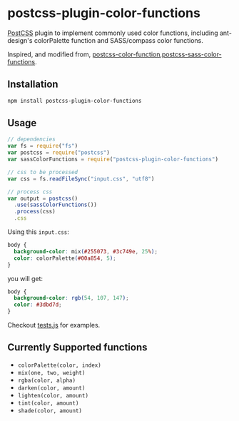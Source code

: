 # postcss-plugin-color-functions

[PostCSS](https://github.com/postcss/postcss) plugin to implement commonly used color functions, including ant-design's colorPalette function and SASS/compass color functions.

Inspired, and modified from, [postcss-color-function](https://github.com/postcss/postcss-color-function),[postcss-sass-color-functions](https://github.com/adam-h/postcss-sass-color-functions).

## Installation

```bash
npm install postcss-plugin-color-functions
```

## Usage

```js
// dependencies
var fs = require("fs")
var postcss = require("postcss")
var sassColorFunctions = require("postcss-plugin-color-functions")

// css to be processed
var css = fs.readFileSync("input.css", "utf8")

// process css
var output = postcss()
  .use(sassColorFunctions())
  .process(css)
  .css
```

Using this `input.css`:

```css
body {
  background-color: mix(#255073, #3c749e, 25%);
  color: colorPalette(#00a854, 5);
}

```

you will get:

```css
body {
  background-color: rgb(54, 107, 147);
  color: #3dbd7d;
}
```

Checkout [tests.js](tests.js) for examples.

## Currently Supported functions

- `colorPalette(color, index)`
- `mix(one, two, weight)`
- `rgba(color, alpha)`
- `darken(color, amount)`
- `lighten(color, amount)`
- `tint(color, amount)`
- `shade(color, amount)`

